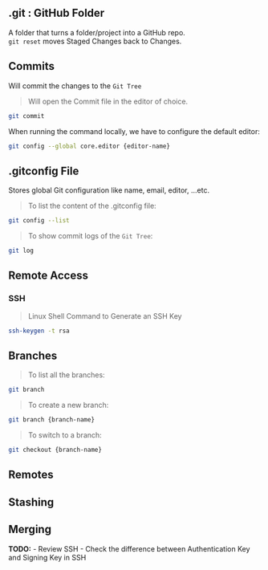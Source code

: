 ## .git : GitHub Folder 
A folder that turns a folder/project into a GitHub repo.  
`git reset` moves Staged Changes back to Changes.

## Commits
Will commit the changes to the `Git Tree`
> Will open the Commit file in the editor of choice.
```sh
git commit
```
When running the command locally, we have to configure the default editor:  
```sh
git config --global core.editor {editor-name}
```

## .gitconfig File 
Stores global Git configuration like name, email, editor, ...etc.
> To list the content of the .gitconfig file:
```sh
git config --list
```

> To show commit logs of the `Git Tree`:
```sh
git log
```

## Remote Access
### SSH
> Linux Shell Command to Generate an SSH Key
```sh
ssh-keygen -t rsa
```

## Branches
> To list all the branches:
```sh
git branch
```

> To create a new branch:
```sh
git branch {branch-name}
```

> To switch to a branch:
```sh
git checkout {branch-name}
```


## Remotes

## Stashing

## Merging

**TODO:** 
    - Review SSH 
    - Check the difference between Authentication Key and Signing Key in SSH
    
